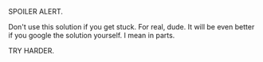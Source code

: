 SPOILER ALERT.

Don't use this solution if you get stuck. For real, dude. It will be even better if you google the solution yourself. I mean in parts.

TRY HARDER.